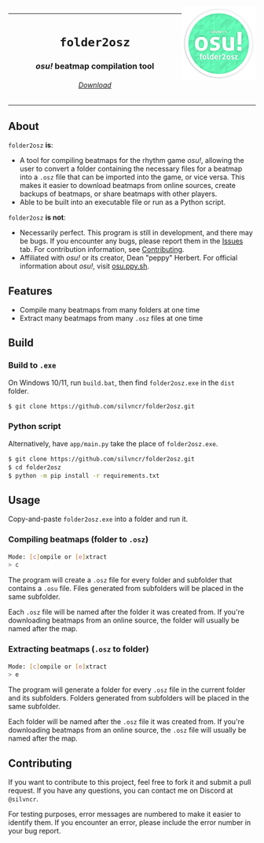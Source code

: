 <img src="logo.png" align=right width=30%>

<div align="center">
<hr>

# `folder2osz`
### *osu!* beatmap compilation tool
###### [Download](https://github.com/silvncr/folder2osz/releases/latest)

<hr>
</div>

## About

`folder2osz` **is**:

- A tool for compiling beatmaps for the rhythm game *osu!*, allowing the user to convert a folder containing the necessary files for a beatmap into a `.osz` file that can be imported into the game, or vice versa. This makes it easier to download beatmaps from online sources, create backups of beatmaps, or share beatmaps with other players.
- Able to be built into an executable file or run as a Python script.

`folder2osz` **is not**:

- Necessarily perfect. This program is still in development, and there may be bugs. If you encounter any bugs, please report them in the [Issues](https://github.com/silvncr/folder2osz/issues) tab. For contribution information, see [Contributing](#contributing).
- Affiliated with *osu!* or its creator, Dean "peppy" Herbert. For official information about *osu!*, visit [osu.ppy.sh](https://osu.ppy.sh).

## Features

- Compile many beatmaps from many folders at one time
- Extract many beatmaps from many `.osz` files at one time

## Build

### Build to `.exe`

On Windows 10/11, run `build.bat`, then find `folder2osz.exe` in the `dist` folder.

```sh
$ git clone https://github.com/silvncr/folder2osz.git
```

### Python script

Alternatively, have `app/main.py` take the place of `folder2osz.exe`.

```sh
$ git clone https://github.com/silvncr/folder2osz.git
$ cd folder2osz
$ python -m pip install -r requirements.txt
```

## Usage

Copy-and-paste `folder2osz.exe` into a folder and run it.

### Compiling beatmaps (folder to `.osz`)

```sh
Mode: [c]ompile or [e]xtract
> c
```

The program will create a `.osz` file for every folder and subfolder that contains a `.osu` file. Files generated from subfolders will be placed in the same subfolder.

Each `.osz` file will be named after the folder it was created from. If you're downloading beatmaps from an online source, the folder will usually be named after the map.

### Extracting beatmaps (`.osz` to folder)

```sh
Mode: [c]ompile or [e]xtract
> e
```

The program will generate a folder for every `.osz` file in the current folder and its subfolders. Folders generated from subfolders will be placed in the same subfolder.

Each folder will be named after the `.osz` file it was created from. If you're downloading beatmaps from an online source, the `.osz` file will usually be named after the map.

## Contributing

If you want to contribute to this project, feel free to fork it and submit a pull request. If you have any questions, you can contact me on Discord at `@silvncr`.

For testing purposes, error messages are numbered to make it easier to identify them. If you encounter an error, please include the error number in your bug report.
